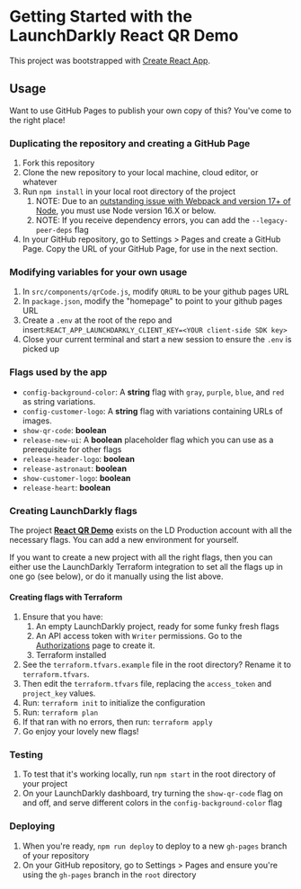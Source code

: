 # Getting Started with the LaunchDarkly React QR Demo

This project was bootstrapped with [Create React App](https://github.com/facebook/create-react-app).

## Usage

Want to use GitHub Pages to publish your own copy of this? You've come to the right place!

### Duplicating the repository and creating a GitHub Page

1. Fork this repository
1. Clone the new repository to your local machine, cloud editor, or whatever
1. Run `npm install` in your local root directory of the project
    1. NOTE: Due to an [outstanding issue with Webpack and version 17+ of Node](https://stackoverflow.com/questions/69692842/error-message-error0308010cdigital-envelope-routinesunsupported), you must use Node version 16.X or below.
    1. NOTE: If you receive dependency errors, you can add the `--legacy-peer-deps` flag
2. In your GitHub repository, go to Settings > Pages and create a GitHub Page. Copy the URL of your GitHub Page, for use in the next section.

### Modifying variables for your own usage

1. In `src/components/qrCode.js`, modify `QRURL` to be your github pages URL
2. In `package.json`, modify the "homepage" to point to your github pages URL
3. Create a `.env` at the root of the repo and insert:`REACT_APP_LAUNCHDARKLY_CLIENT_KEY=<YOUR client-side SDK key>`
4. Close your current terminal and start a new session to ensure the `.env` is picked up

### Flags used by the app

* `config-background-color`: A **string** flag with `gray`, `purple`, `blue`, and `red` as string variations.
* `config-customer-logo`: A **string** flag with variations containing URLs of images.
* `show-qr-code`: **boolean**
* `release-new-ui`: A **boolean** placeholder flag which you can use as a prerequisite for other flags
* `release-header-logo`: **boolean**
* `release-astronaut`: **boolean**
* `show-customer-logo`: **boolean**
* `release-heart`: **boolean**

### Creating LaunchDarkly flags

The project [**React QR Demo**](https://app.launchdarkly.com/react-qr-demo/) exists on the LD Production account with all the necessary flags. You can add a new environment for yourself.

If you want to create a new project with all the right flags, then you can either use the LaunchDarkly Terraform integration to set all the flags up in one go (see below), or do it manually using the list above.

#### Creating flags with Terraform

1. Ensure that you have:
   1. An empty LaunchDarkly project, ready for some funky fresh flags
   2. An API access token with `Writer` permissions. Go to the [Authorizations](https://app.launchdarkly.com/settings/authorization) page to create it.
   3. Terraform installed
1. See the `terraform.tfvars.example` file in the root directory? Rename it to `terraform.tfvars`.
1. Then edit the `terraform.tfvars` file, replacing the `access_token` and `project_key` values.
1. Run: `terraform init` to initialize the configuration
1. Run: `terraform plan`
1. If that ran with no errors, then run: `terraform apply`
1. Go enjoy your lovely new flags!

### Testing

1. To test that it's working locally, run `npm start` in the root directory of your project
1. On your LaunchDarkly dashboard, try turning the `show-qr-code` flag on and off, and serve different colors in the `config-background-color` flag

### Deploying

1. When you're ready, `npm run deploy` to deploy to a new `gh-pages` branch of your repository
1. On your GitHub repository, go to Settings > Pages and ensure you're using the `gh-pages` branch in the `root` directory
